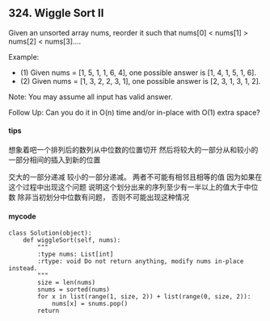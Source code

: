 ## 324. Wiggle Sort II
Given an unsorted array nums, reorder it such that nums[0] < nums[1] > nums[2] < nums[3]....

Example:
- (1) Given nums = [1, 5, 1, 1, 6, 4], one possible answer is [1, 4, 1, 5, 1, 6]. 
- (2) Given nums = [1, 3, 2, 2, 3, 1], one possible answer is [2, 3, 1, 3, 1, 2].

Note:
You may assume all input has valid answer.

Follow Up:
Can you do it in O(n) time and/or in-place with O(1) extra space?

#### tips
想象着吧一个排列后的数列从中位数的位置切开 然后将较大的一部分从和较小的一部分相间的插入到新的位置 

交大的一部分递减 较小的一部分递减。 两者不可能有相邻且相等的值 因为如果在这个过程中出现这个问题 说明这个划分出来的序列至少有一半以上的值大于中位数 除非当初划分中位数有问题， 否则不可能出现这种情况

#### mycode

```
class Solution(object):
    def wiggleSort(self, nums):
        """
        :type nums: List[int]
        :rtype: void Do not return anything, modify nums in-place instead.
        """
        size = len(nums)
        snums = sorted(nums)
        for x in list(range(1, size, 2)) + list(range(0, size, 2)):
            nums[x] = snums.pop()
        return
```
